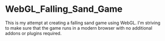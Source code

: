 # WebGL_Falling_Sand_Game

This is my attempt at creating a falling sand game using WebGL.
I'm striving to make sure that the game runs in a modern browser with no additional addons or plugins required.
